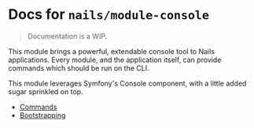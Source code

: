 # Docs for `nails/module-console`
> Documentation is a WIP.


This module brings a powerful, extendable console tool to Nails applications. Every module, and the application itself, can provide commands which should be run on the CLI.

This module leverages Symfony's Console component, with a little added sugar sprinkled on top.

- [Commands](commands/README.md)
- [Bootstrapping](bootstrapping/README.md)

